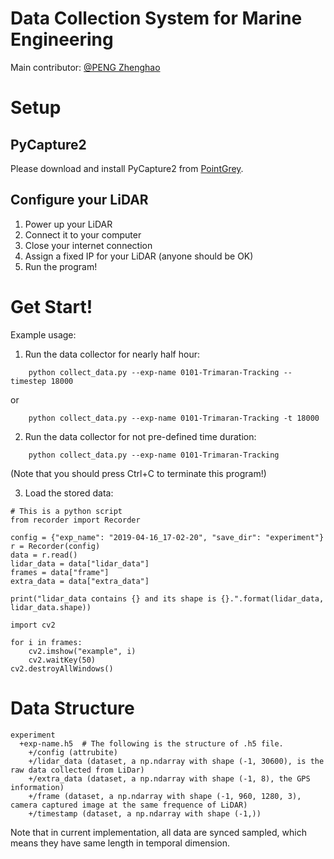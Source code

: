 # Data Collection System for Marine Engineering

Main contributor: [@PENG Zhenghao](https://github.com/PengZhenghao)


# Setup

## PyCapture2

Please download and install PyCapture2 from [PointGrey](https://www.ptgrey.com/chameleon-13-mp-color-usb-2-sony-icx445-camera).

## Configure your LiDAR

1. Power up your LiDAR
2. Connect it to your computer
3. Close your internet connection
4. Assign a fixed IP for your LiDAR (anyone should be OK)
5. Run the program!


# Get Start!

Example usage:

1. Run the data collector for nearly half hour:

```
    python collect_data.py --exp-name 0101-Trimaran-Tracking --timestep 18000
```

or

```
    python collect_data.py --exp-name 0101-Trimaran-Tracking -t 18000
```
 
2. Run the data collector for not pre-defined time duration:

```
    python collect_data.py --exp-name 0101-Trimaran-Tracking
```
 
(Note that you should press Ctrl+C to terminate this program!)

3. Load the stored data:

```
# This is a python script
from recorder import Recorder

config = {"exp_name": "2019-04-16_17-02-20", "save_dir": "experiment"}
r = Recorder(config)
data = r.read()
lidar_data = data["lidar_data"]
frames = data["frame"]
extra_data = data["extra_data"]

print("lidar_data contains {} and its shape is {}.".format(lidar_data, lidar_data.shape))

import cv2

for i in frames:
    cv2.imshow("example", i)
    cv2.waitKey(50)
cv2.destroyAllWindows()

```



# Data Structure

```
experiment
  +exp-name.h5  # The following is the structure of .h5 file.
    +/config (attrubite)
    +/lidar_data (dataset, a np.ndarray with shape (-1, 30600), is the raw data collected from LiDar)
    +/extra_data (dataset, a np.ndarray with shape (-1, 8), the GPS information)
    +/frame (dataset, a np.ndarray with shape (-1, 960, 1280, 3), camera captured image at the same frequence of LiDAR)
    +/timestamp (dataset, a np.ndarray with shape (-1,))
```

Note that in current implementation, all data are synced sampled, which means they have same length in temporal dimension. 
